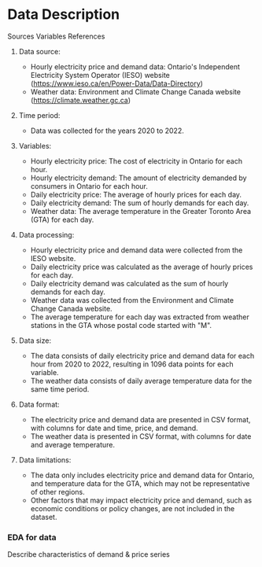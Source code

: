# Data Description


Sources
Variables
References

1. Data source:
   - Hourly electricity price and demand data: Ontario's Independent Electricity System Operator (IESO) website (https://www.ieso.ca/en/Power-Data/Data-Directory)
   - Weather data: Environment and Climate Change Canada website (https://climate.weather.gc.ca)


2. Time period:
   - Data was collected for the years 2020 to 2022.
    
3. Variables:
   - Hourly electricity price: The cost of electricity in Ontario for each hour.
   - Hourly electricity demand: The amount of electricity demanded by consumers in Ontario for each hour.
   - Daily electricity price: The average of hourly prices for each day.
   - Daily electricity demand: The sum of hourly demands for each day.
   - Weather data: The average temperature in the Greater Toronto Area (GTA) for each day.
    
4. Data processing:
   - Hourly electricity price and demand data were collected from the IESO website.
   - Daily electricity price was calculated as the average of hourly prices for each day.
   - Daily electricity demand was calculated as the sum of hourly demands for each day.
   - Weather data was collected from the Environment and Climate Change Canada website.
   - The average temperature for each day was extracted from weather stations in the GTA whose postal code started with "M".

5. Data size:
   - The data consists of daily electricity price and demand data for each hour from 2020 to 2022, resulting in 1096 data points for each variable.
   - The weather data consists of daily average temperature data for the same time period.
    
6. Data format:
   - The electricity price and demand data are presented in CSV format, with columns for date and time, price, and demand.
   - The weather data is presented in CSV format, with columns for date and average temperature.
   
7. Data limitations:
   - The data only includes electricity price and demand data for Ontario, and temperature data for the GTA, which may not be representative of other regions.
   - Other factors that may impact electricity price and demand, such as economic conditions or policy changes, are not included in the dataset.

### EDA for data

Describe characteristics of demand & price series

